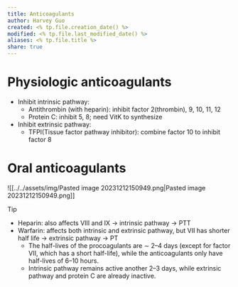 ```yaml
---
title: Anticoagulants
author: Harvey Guo
created: <% tp.file.creation_date() %>
modified: <% tp.file.last_modified_date() %>
aliases: <% tp.file.title %>
share: true
---
```



# Physiologic anticoagulants
- Inhibit intrinsic pathway: 
	- Antithrombin (with heparin): inhibit factor 2(thrombin), 9, 10, 11, 12
	- Protein C: inhibit 5, 8; need VitK to synthesize
- Inhibit extrinsic pathway:
	- TFPI(Tissue factor pathway inhibitor): combine factor 10 to inhibit factor 8
# Oral anticoagulants
![[../../assets/img/Pasted image 20231212150949.png|Pasted image 20231212150949.png]]
>[!tip] 
>- Heparin: also affects VIII and IX -> intrinsic pathway -> PTT
>- Warfarin: affects both intrinsic and extrinsic pathway, but VII has shorter half life -> extrinsic pathway -> PT
>	- The half-lives of the procoagulants are ∼ 2–4 days (except for factor VII, which has a short half-life), while the anticoagulants only have half-lives of 6–10 hours.
>	- Intrinsic pathway remains active another 2–3 days, while extrinsic pathway and protein C are already inactive.

 